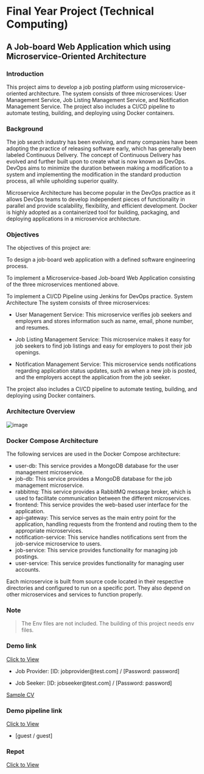 # Final Year Project (Technical Computing)
## A Job-board Web Application which using Microservice-Oriented Architecture

### Introduction
This project aims to develop a job posting platform using microservice-oriented architecture. The system consists of three microservices: User Management Service, Job Listing Management Service, and Notification Management Service. The project also includes a CI/CD pipeline to automate testing, building, and deploying using Docker containers.

### Background
The job search industry has been evolving, and many companies have been adopting the practice of releasing software early, which has generally been labeled Continuous Delivery. The concept of Continuous Delivery has evolved and further built upon to create what is now known as DevOps. DevOps aims to minimize the duration between making a modification to a system and implementing the modification in the standard production process, all while upholding superior quality.

Microservice Architecture has become popular in the DevOps practice as it allows DevOps teams to develop independent pieces of functionality in parallel and provide scalability, flexibility, and efficient development. Docker is highly adopted as a containerized tool for building, packaging, and deploying applications in a microservice architecture.

### Objectives
The objectives of this project are:

To design a job-board web application with a defined software engineering process.

To implement a Microservice-based Job-board Web Application consisting of the three microservices mentioned above.

To implement a CI/CD Pipeline using Jenkins for DevOps practice.
System Architecture
The system consists of three microservices:

* User Management Service: This microservice verifies job seekers and employers and stores information such as name, email, phone number, and resumes.

* Job Listing Management Service: This microservice makes it easy for job seekers to find job listings and easy for employers to post their job openings.

* Notification Management Service: This microservice sends notifications regarding application status updates, such as when a new job is posted, and the employers accept the application from the job seeker.

The project also includes a CI/CD pipeline to automate testing, building, and deploying using Docker containers.

### Architecture Overview
![image](https://drive.google.com/uc?export=view&id=1pE-K7MZcr6m9RGZ9h8hJpoLIsMCrdvD4)
### Docker Compose Architecture
The following services are used in the Docker Compose architecture:

* user-db: This service provides a MongoDB database for the user management microservice.
* job-db: This service provides a MongoDB database for the job management microservice.
* rabbitmq: This service provides a RabbitMQ message broker, which is used to facilitate communication between the different microservices.
* frontend: This service provides the web-based user interface for the application.
* api-gateway: This service serves as the main entry point for the application, handling requests from the frontend and routing them to the appropriate microservices.
* notification-service: This service handles notifications sent from the job-service microservice to users.
* job-service: This service provides functionality for managing job postings.
* user-service: This service provides functionality for managing user accounts.

Each microservice is built from source code located in their respective directories and configured to run on a specific port. They also depend on other microservices and services to function properly.

### Note 
>The Env files are not included. The building of this project needs env files.

### Demo link
[Click to View](http://ec2-13-50-251-216.eu-north-1.compute.amazonaws.com:3000)

* Job Provider: [ID: jobprovider<span>@</span>test.com] / [Password: password]

* Job Seeker: [ID: jobseeker<span>@</span>test.com] / [Password: password]

[Sample CV](https://drive.google.com/file/d/1mmgay_VC5vkAQXiw-6wUqHVfxn0JxMw0/view?usp=share_link)
### Demo pipeline link

 [Click to View](http://ec2-13-50-251-216.eu-north-1.compute.amazonaws.com:8080)

* [guest / guest]

### Repot
[Click to View](https://drive.google.com/file/d/1RK-hnsQcMMPgBTMKSmWrBG2krf0mWYXJ/view?usp=share_link)